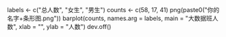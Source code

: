 labels <- c("总人数", "女生", "男生")
counts <- c(58, 17, 41)
png(paste0("你的名字+条形图.png"))
barplot(counts, names.arg = labels, main = "大数据班人数", 
    xlab = "", ylab = "人数")
dev.off()
